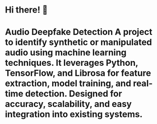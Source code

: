 # Hi there! 👋

# Audio Deepfake Detection  A project to identify synthetic or manipulated audio using machine learning techniques.  It leverages Python, TensorFlow, and Librosa for feature extraction, model training, and real-time detection.  Designed for accuracy, scalability, and easy integration into existing systems.
